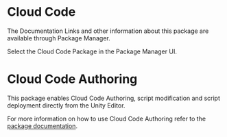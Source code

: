 # Cloud Code

The Documentation Links and other information about this package are available through Package Manager.

Select the Cloud Code Package in the Package Manager UI.

# Cloud Code Authoring

This package enables Cloud Code Authoring, script modification and script deployment directly from the Unity Editor.

For more information on how to use Cloud Code Authoring refer to the [package documentation](./Documentation~/Authoring/index.md).